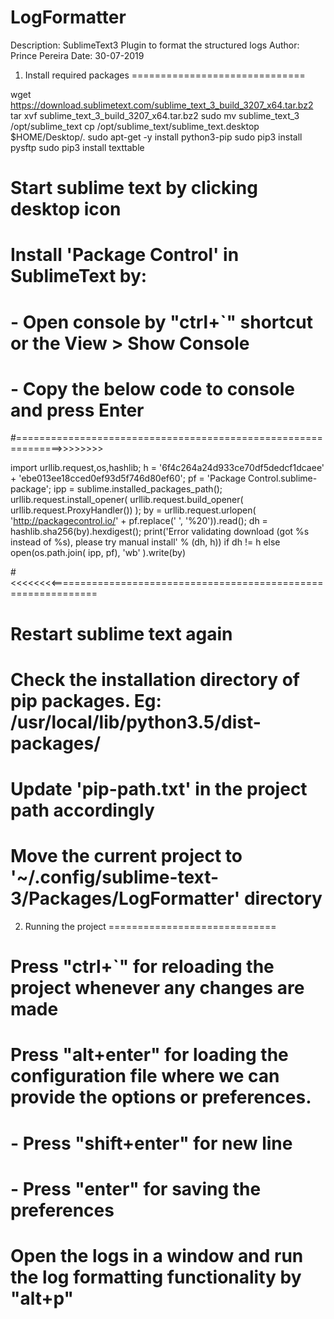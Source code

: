 # LogFormatter
Description: SublimeText3 Plugin to format the structured logs
Author: Prince Pereira
Date: 30-07-2019

1. Install required packages
==============================

wget https://download.sublimetext.com/sublime_text_3_build_3207_x64.tar.bz2
tar xvf sublime_text_3_build_3207_x64.tar.bz2
sudo mv sublime_text_3 /opt/sublime_text
cp /opt/sublime_text/sublime_text.desktop $HOME/Desktop/.
sudo apt-get -y install python3-pip
sudo pip3 install pysftp
sudo pip3 install texttable

# Start sublime text by clicking desktop icon

# Install 'Package Control' in SublimeText by:
#	- Open console by "ctrl+`" shortcut or the View > Show Console
#	- Copy the below code to console and press Enter

#==============================================================>>>>>>>>

import urllib.request,os,hashlib; h = '6f4c264a24d933ce70df5dedcf1dcaee' + 'ebe013ee18cced0ef93d5f746d80ef60'; pf = 'Package Control.sublime-package'; ipp = sublime.installed_packages_path(); urllib.request.install_opener( urllib.request.build_opener( urllib.request.ProxyHandler()) ); by = urllib.request.urlopen( 'http://packagecontrol.io/' + pf.replace(' ', '%20')).read(); dh = hashlib.sha256(by).hexdigest(); print('Error validating download (got %s instead of %s), please try manual install' % (dh, h)) if dh != h else open(os.path.join( ipp, pf), 'wb' ).write(by)

#<<<<<<<<==============================================================

# Restart sublime text again
# Check the installation directory of pip packages. Eg: /usr/local/lib/python3.5/dist-packages/
# Update 'pip-path.txt' in the project path accordingly
# Move the current project to '~/.config/sublime-text-3/Packages/LogFormatter' directory



2. Running the project
=============================

# Press "ctrl+`" for reloading the project whenever any changes are made
# Press "alt+enter" for loading the configuration file where we can provide the options or preferences.
#	- Press "shift+enter" for new line
#	- Press "enter" for saving the preferences
# Open the logs in a window and run the log formatting functionality by "alt+p"



